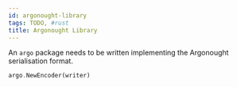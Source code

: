 ```yaml
---
id: argonought-library
tags: TODO, #rust
title: Argonought Library
---
```


An `argo` package needs to be written implementing the Argonought serialisation format.

```rust
argo.NewEncoder(writer)
```